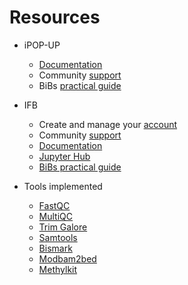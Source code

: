 # Resources

- iPOP-UP   
  - [Documentation](https://ipop-up.docs.rpbs.univ-paris-diderot.fr/documentation/)
  - Community [support](https://discourse.rpbs.univ-paris-diderot.fr/c/ipop-up) 
  - BiBs [practical guide](https://parisepigenetics.github.io/bibs/cluster/ipopup/#/cluster)

- IFB   
  - Create and manage your [account](https://my.cluster.france-bioinformatique.fr/manager2/login)  
  - Community [support](https://community.cluster.france-bioinformatique.fr)   
  - [Documentation](https://ifb-elixirfr.gitlab.io/cluster/doc/)
  - [Jupyter Hub](https://jupyterhub.cluster.france-bioinformatique.fr)  
  - [BiBs practical guide](https://parisepigenetics.github.io/bibs/cluster/ifb/#/cluster) 

- Tools implemented   
  - [FastQC](https://www.bioinformatics.babraham.ac.uk/projects/fastqc/)
  - [MultiQC](https://multiqc.info/docs/)
  - [Trim Galore](https://www.bioinformatics.babraham.ac.uk/projects/trim_galore/)
  - [Samtools](http://www.htslib.org/doc/samtools.html)
  - [Bismark](https://www.bioinformatics.babraham.ac.uk/projects/bismark/)
  - [Modbam2bed](https://github.com/epi2me-labs/modbam2bed)
  - [Methylkit](https://bioconductor.org/packages/release/bioc/vignettes/methylKit/inst/doc/methylKit.html)

